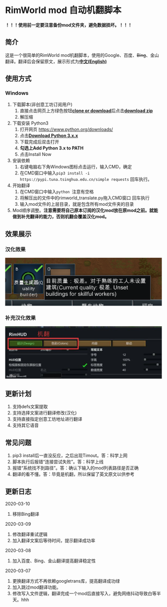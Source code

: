 # RimWorld mod 自动机翻脚本

**！！！使用前一定要注意备份mod文件夹，避免数据损坏。！！！**

## 简介
这是一个很简单的RimWorld mod机翻脚本，使用的Google、百度、~~Bing~~、金山翻译。翻译后会保留原文，展示形式为<u>**中文(English)**</u>

## 使用方式
### Windows
1. 下载脚本(非创意工坊订阅用户)
    1. 直接点击网页上方绿色按钮<u>**clone or download**</u>后点击<u>**download zip**</u>
    2. 解压缩
2. 下载安装 Python3
    1. 打开网页 https://www.python.org/downloads/ 
    2. 点击<u>**Download Python 3.x.x**</u>
    3. 下载完成后双击打开
    4. **勾选上Add Python 3.x to PATH**
    5. 点击Install Now
3. 安装依赖
    1. 右键电脑右下角Windows图标点击运行，输入CMD，确定
    2. 在CMD窗口中输入`pip3 install -i https://pypi.tuna.tsinghua.edu.cn/simple requests` 回车执行。
4. 开始翻译
    1. 在CMD窗口中输入`python `注意有空格
    2. 将解压出的文件中的rimworld_translate.py拖入CMD窗口 回车执行
    3. 输入mod文件的上层目录，就是包含所有mod文件夹的目录
4. Mod顺序调整。**注意需要将自己原本订阅的汉化mod放在原mod之前。就能做到补充翻译的能力，否则机翻会覆盖汉化mod。**

## 效果展示
### 汉化效果
![效果展示](https://github.com/BeginLjm/rimworld_translate_script/raw/master/image/image-1.png "效果展示")
### 补充汉化效果
![补充汉化效果](https://github.com/BeginLjm/rimworld_translate_script/raw/master/image/image-2.jpg "补充汉化效果")

## 更新计划
1. 支持defs文案提取
2. 支持选择文案进行翻译修改(汉化)
3. 支持直接指定创意工坊地址进行翻译
4. 支持其它语音

## 常见问题
1. pip3 install后一直没反应，之后出现Timout。答：科学上网
2. 脚本执行后报错“连接尝试失败”。答：科学上线
3. 报错“系统找不到路径”。答：确认下输入的mod列表路径是否正确
4. 翻译的看不懂。答：毕竟是机翻，所以保留了英文原文以供参考

## 更新日志
2020-03-10
1. 移除Bing翻译

2020-03-09
1. 修改翻译重试逻辑
2. 加入翻译文案后等待时间，提示翻译成功率

2020-03-08
1. 加入百度、Bing、金山翻译提高翻译稳定性

2020-03-07
1. 更换翻译方式不再依赖googletrans库，提高翻译成功绿
2. 加入跳过mod翻译功能。
3. 修改写入文件逻辑，翻译完成一个mod后直接写入，避免网络抖动导致白等半天。hhh

